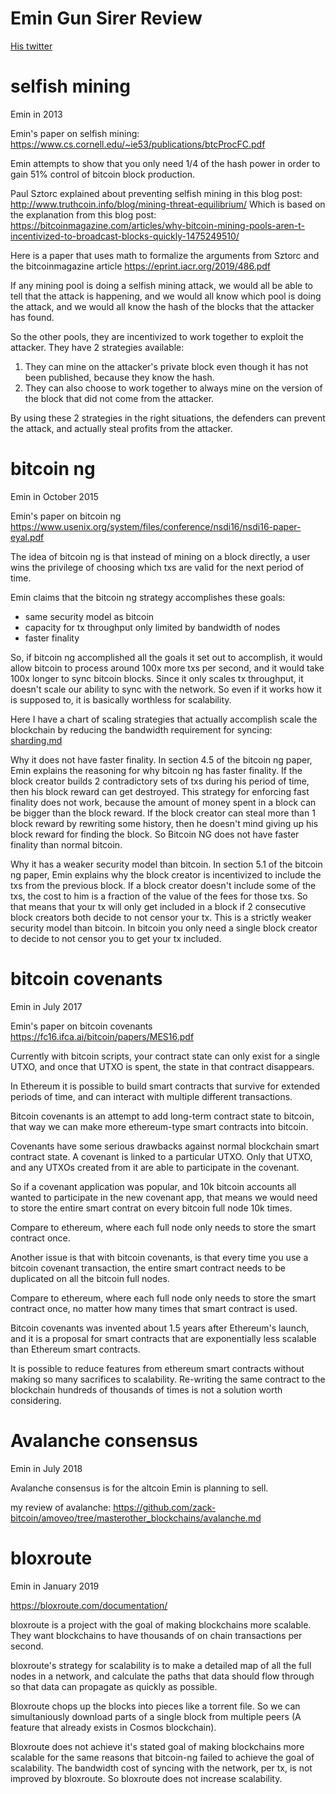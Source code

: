 Emin Gun Sirer Review
========

[His twitter](https://twitter.com/el33th4xor)

selfish mining
========

Emin in 2013

Emin's paper on selfish mining: https://www.cs.cornell.edu/~ie53/publications/btcProcFC.pdf

Emin attempts to show that you only need 1/4 of the hash power in order to gain 51% control of bitcoin block production.

Paul Sztorc explained about preventing selfish mining in this blog post: http://www.truthcoin.info/blog/mining-threat-equilibrium/
Which is based on the explanation from this blog post: https://bitcoinmagazine.com/articles/why-bitcoin-mining-pools-aren-t-incentivized-to-broadcast-blocks-quickly-1475249510/

Here is a paper that uses math to formalize the arguments from Sztorc and the bitcoinmagazine article https://eprint.iacr.org/2019/486.pdf

If any mining pool is doing a selfish mining attack, we would all be able to tell that the attack is happening, and we would all know which pool is doing the attack, and we would all know the hash of the blocks that the attacker has found.

So the other pools, they are incentivized to work together to exploit the attacker. They have 2 strategies available:
1) They can mine on the attacker's private block even though it has not been published, because they know the hash.
2) They can also choose to work together to always mine on the version of the block that did not come from the attacker.

By using these 2 strategies in the right situations, the defenders can prevent the attack, and actually steal profits from the attacker.

bitcoin ng
========

Emin in October 2015

Emin's paper on bitcoin ng https://www.usenix.org/system/files/conference/nsdi16/nsdi16-paper-eyal.pdf

The idea of bitcoin ng is that instead of mining on a block directly, a user wins the privilege of choosing which txs are valid for the next period of time.

Emin claims that the bitcoin ng strategy accomplishes these goals:
* same security model as bitcoin
* capacity for tx throughput only limited by bandwidth of nodes
* faster finality

So, if bitcoin ng accomplished all the goals it set out to accomplish, it would allow bitcoin to process around 100x more txs per second, and it would take 100x longer to sync bitcoin blocks.
Since it only scales tx throughput, it doesn't scale our ability to sync with the network. So even if it works how it is supposed to, it is basically worthless for scalability.

Here I have a chart of scaling strategies that actually accomplish scale the blockchain by reducing the bandwidth requirement for syncing: [sharding.md](sharding.md)


Why it does not have faster finality.
In section 4.5 of the bitcoin ng paper, Emin explains the reasoning for why bitcoin ng has faster finality. If the block creator builds 2 contradictory sets of txs during his period of time, then his block reward can get destroyed.
This strategy for enforcing fast finality does not work, because the amount of money spent in a block can be bigger than the block reward. If the block creator can steal more than 1 block reward by rewriting some history, then he doesn't mind giving up his block reward for finding the block.
So Bitcoin NG does not have faster finality than normal bitcoin.

Why it has a weaker security model than bitcoin.
In section 5.1 of the bitcoin ng paper, Emin explains why the block creator is incentivized to include the txs from the previous block. If a block creator doesn't include some of the txs, the cost to him is a fraction of the value of the fees for those txs.
So that means that your tx will only get included in a block if 2 consecutive block creators both decide to not censor your tx.
This is a strictly weaker security model than bitcoin.
In bitcoin you only need a single block creator to decide to not censor you to get your tx included.


bitcoin covenants
========

Emin in July 2017

Emin's paper on bitcoin covenants https://fc16.ifca.ai/bitcoin/papers/MES16.pdf

Currently with bitcoin scripts, your contract state can only exist for a single UTXO, and once that UTXO is spent, the state in that contract disappears.

In Ethereum it is possible to build smart contracts that survive for extended periods of time, and can interact with multiple different transactions.

Bitcoin covenants is an attempt to add long-term contract state to bitcoin, that way we can make more ethereum-type smart contracts into bitcoin.

Covenants have some serious drawbacks against normal blockchain smart contract state.
A covenant is linked to a particular UTXO. Only that UTXO, and any UTXOs created from it are able to participate in the covenant.

So if a covenant application was popular, and 10k bitcoin accounts all wanted to participate in the new covenant app, that means we would need to store the entire smart contrat on every bitcoin full node 10k times.

Compare to ethereum, where each full node only needs to store the smart contract once.

Another issue is that with bitcoin covenants, is that every time you use a bitcoin covenant transaction, the entire smart contract needs to be duplicated on all the bitcoin full nodes.

Compare to ethereum, where each full node only needs to store the smart contract once, no matter how many times that smart contract is used.

Bitcoin covenants was invented about 1.5 years after Ethereum's launch, and it is a proposal for smart contracts that are exponentially less scalable than Ethereum smart contracts.

It is possible to reduce features from ethereum smart contracts without making so many sacrifices to scalability.
Re-writing the same contract to the blockchain hundreds of thousands of times is not a solution worth considering.

Avalanche consensus
========

Emin in July 2018

Avalanche consensus is for the altcoin Emin is planning to sell.

my review of avalanche: https://github.com/zack-bitcoin/amoveo/tree/masterother_blockchains/avalanche.md

bloxroute
========

Emin in January 2019

https://bloxroute.com/documentation/

bloxroute is a project with the goal of making blockchains more scalable. They want blockchains to have thousands of on chain transactions per second.

bloxroute's strategy for scalability is to make a detailed map of all the full nodes in a network, and calculate the paths that data should flow through so that data can propagate as quickly as possible.

Bloxroute chops up the blocks into pieces like a torrent file. So we can simultaniously download parts of a single block from multiple peers (A feature that already exists in Cosmos blockchain).

Bloxroute does not achieve it's stated goal of making blockchains more scalable for the same reasons that bitcoin-ng failed to achieve the goal of scalability.
The bandwidth cost of syncing with the network, per tx, is not improved by bloxroute. So bloxroute does not increase scalability.

